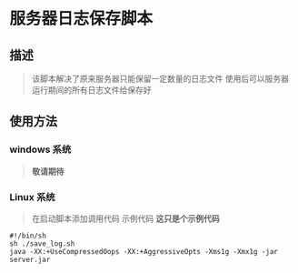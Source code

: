 # 服务器日志保存脚本
## 描述
> 该脚本解决了原来服务器只能保留一定数量的日志文件
> 使用后可以服务器运行期间的所有日志文件给保存好
## 使用方法
### windows 系统
> **敬请期待**
### Linux 系统
> 在启动脚本添加调用代码
> 示例代码 **这只是个示例代码**
```
#!/bin/sh
sh ./save_log.sh
java -XX:+UseCompressedOops -XX:+AggressiveOpts -Xms1g -Xmx1g -jar server.jar
```